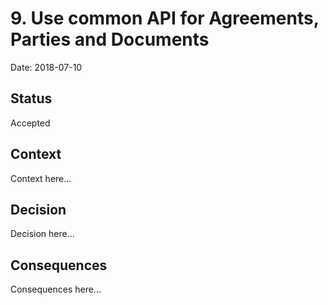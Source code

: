 # 9. Use common API for Agreements, Parties and Documents

Date: 2018-07-10

## Status

Accepted

## Context

Context here...

## Decision

Decision here...

## Consequences

Consequences here...
